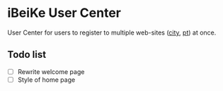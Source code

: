 # iBeiKe User Center

User Center for users to register to multiple web-sites ([city](city.ibeike.com), [pt](pt.ibeike.com)) at once.

## Todo list

- [ ] Rewrite welcome page
- [ ] Style of home page